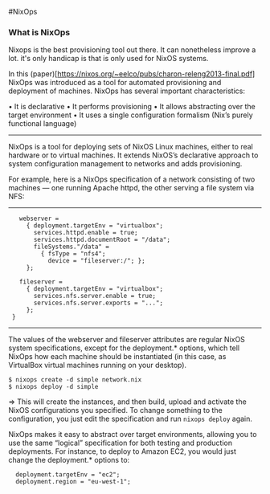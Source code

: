 #NixOps

### What is NixOps

Nixops is the best provisioning tool out there. It can nonetheless improve a lot. it's only handicap is that is only used for NixOS systems.


In this (paper)[https://nixos.org/~eelco/pubs/charon-releng2013-final.pdf] NixOps was introduced as a tool for automated provisioning and deployment of machines. NixOps has several important characteristics:

• It is declarative
• It performs provisioning
• It allows abstracting over the target environment
• It uses a single configuration formalism (Nix’s purely functional language)

--------------------------------------------------------------------------------

NixOps is a tool for deploying sets of NixOS Linux machines, either to real hardware or to virtual machines.
It extends NixOS’s declarative approach to system configuration management to networks and adds provisioning.

For example, here is a NixOps specification of a network consisting of two machines — one running Apache httpd,
 the other serving a file system via NFS:

--------------------------------------------------------------------------------

``` {
   webserver =
     { deployment.targetEnv = "virtualbox";
       services.httpd.enable = true;
       services.httpd.documentRoot = "/data";
       fileSystems."/data" =
         { fsType = "nfs4";
           device = "fileserver:/"; };
     };

   fileserver =
     { deployment.targetEnv = "virtualbox";
       services.nfs.server.enable = true;
       services.nfs.server.exports = "...";
     };
 }
 ```

 -------------------------------------------------------------------------------

The values of the webserver and fileserver attributes are regular NixOS system specifications, except for the deployment.* options, which tell NixOps how each machine should be instantiated (in this case, as VirtualBox virtual machines running on your desktop).

```
$ nixops create -d simple network.nix
$ nixops deploy -d simple
```
=> This will create the instances, and then build, upload and activate the NixOS configurations you specified. To change something to the configuration, you just edit the specification and run `nixops deploy` again.

NixOps makes it easy to abstract over target environments, allowing you to use the same “logical” specification for both testing and production deployments. For instance, to deploy to Amazon EC2, you would just change the deployment.* options to:
```
  deployment.targetEnv = "ec2";
  deployment.region = "eu-west-1";
```
